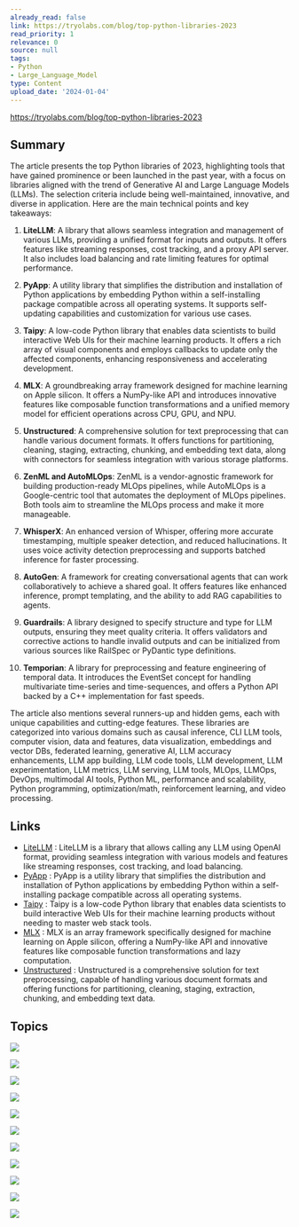 ```yaml
---
already_read: false
link: https://tryolabs.com/blog/top-python-libraries-2023
read_priority: 1
relevance: 0
source: null
tags:
- Python
- Large_Language_Model
type: Content
upload_date: '2024-01-04'
---
```


https://tryolabs.com/blog/top-python-libraries-2023
## Summary

The article presents the top Python libraries of 2023, highlighting tools that have gained prominence or been launched in the past year, with a focus on libraries aligned with the trend of Generative AI and Large Language Models (LLMs). The selection criteria include being well-maintained, innovative, and diverse in application. Here are the main technical points and key takeaways:

1. **LiteLLM**: A library that allows seamless integration and management of various LLMs, providing a unified format for inputs and outputs. It offers features like streaming responses, cost tracking, and a proxy API server. It also includes load balancing and rate limiting features for optimal performance.

2. **PyApp**: A utility library that simplifies the distribution and installation of Python applications by embedding Python within a self-installing package compatible across all operating systems. It supports self-updating capabilities and customization for various use cases.

3. **Taipy**: A low-code Python library that enables data scientists to build interactive Web UIs for their machine learning products. It offers a rich array of visual components and employs callbacks to update only the affected components, enhancing responsiveness and accelerating development.

4. **MLX**: A groundbreaking array framework designed for machine learning on Apple silicon. It offers a NumPy-like API and introduces innovative features like composable function transformations and a unified memory model for efficient operations across CPU, GPU, and NPU.

5. **Unstructured**: A comprehensive solution for text preprocessing that can handle various document formats. It offers functions for partitioning, cleaning, staging, extracting, chunking, and embedding text data, along with connectors for seamless integration with various storage platforms.

6. **ZenML and AutoMLOps**: ZenML is a vendor-agnostic framework for building production-ready MLOps pipelines, while AutoMLOps is a Google-centric tool that automates the deployment of MLOps pipelines. Both tools aim to streamline the MLOps process and make it more manageable.

7. **WhisperX**: An enhanced version of Whisper, offering more accurate timestamping, multiple speaker detection, and reduced hallucinations. It uses voice activity detection preprocessing and supports batched inference for faster processing.

8. **AutoGen**: A framework for creating conversational agents that can work collaboratively to achieve a shared goal. It offers features like enhanced inference, prompt templating, and the ability to add RAG capabilities to agents.

9. **Guardrails**: A library designed to specify structure and type for LLM outputs, ensuring they meet quality criteria. It offers validators and corrective actions to handle invalid outputs and can be initialized from various sources like RailSpec or PyDantic type definitions.

10. **Temporian**: A library for preprocessing and feature engineering of temporal data. It introduces the EventSet concept for handling multivariate time-series and time-sequences, and offers a Python API backed by a C++ implementation for fast speeds.

The article also mentions several runners-up and hidden gems, each with unique capabilities and cutting-edge features. These libraries are categorized into various domains such as causal inference, CLI LLM tools, computer vision, data and features, data visualization, embeddings and vector DBs, federated learning, generative AI, LLM accuracy enhancements, LLM app building, LLM code tools, LLM development, LLM experimentation, LLM metrics, LLM serving, LLM tools, MLOps, LLMOps, DevOps, multimodal AI tools, Python ML, performance and scalability, Python programming, optimization/math, reinforcement learning, and video processing.
## Links

- [LiteLLM](https://github.com/BerriAI/litellm) : LiteLLM is a library that allows calling any LLM using OpenAI format, providing seamless integration with various models and features like streaming responses, cost tracking, and load balancing.
- [PyApp](https://github.com/ofek/pyapp) : PyApp is a utility library that simplifies the distribution and installation of Python applications by embedding Python within a self-installing package compatible across all operating systems.
- [Taipy](https://github.com/Avaiga/taipy) : Taipy is a low-code Python library that enables data scientists to build interactive Web UIs for their machine learning products without needing to master web stack tools.
- [MLX](https://github.com/ml-explore/mlx) : MLX is an array framework specifically designed for machine learning on Apple silicon, offering a NumPy-like API and innovative features like composable function transformations and lazy computation.
- [Unstructured](https://github.com/Unstructured-IO/unstructured) : Unstructured is a comprehensive solution for text preprocessing, capable of handling various document formats and offering functions for partitioning, cleaning, staging, extraction, chunking, and embedding text data.

## Topics

![](topics/Library/LiteLLM)

![](topics/Library/PyApp)

![](topics/Library/MLX)

![](topics/Library/Unstructured)

![](topics/Library/ZenML)

![](topics/Library/AutoMLOps)

![](topics/Library/WhisperX)

![](topics/Library/Guardrails)

![](topics/Library/Temporian)

![](topics/Library/Taipy)

![](topics/Concept/AutoGen)